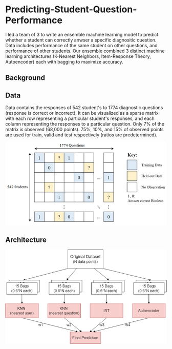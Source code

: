 # Predicting-Student-Question-Performance
I led a team of 3 to write an ensemble machine learning model to predict whether a student can correctly anwser a specific diagnositic question. Data includes performance of the same student on other questions, and performance of other students. Our ensemble combined 3 distinct machine learning architectures (K-Nearest Neighbors, Item-Response Theory, Autoencoder) each with bagging to maximize accuracy. 

## Background


## Data
Data contains the responses of 542 student's to 1774 diagnostic questions (response is correct or incorrect). It can be visualized as a sparse matrix with each row representing a particular student's responses, and each column representing the responses to a particular question. Only 7% of the matrix is observed (68,000 points). 75%, 10%, and 15% of observed points are used for train, valid and test respectively (ratios are predetermined). 

![image of sparese matrix representation of data. Rows = num students, columns = num questions](images/sparse_matrix.PNG)

## Architecture

![image of sparese matrix representation of data. Rows = num students, columns = num questions](images/Architecture.PNG)
